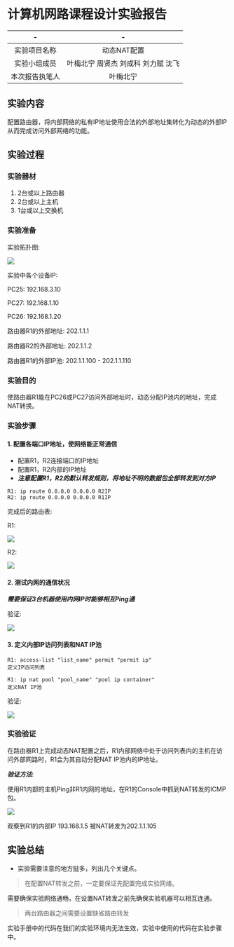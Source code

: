# 计算机网路课程设计实验报告

|-|-|
|:----:|:-----:|
|实验项目名称|动态NAT配置|
|实验小组成员|叶梅北宁 周贤杰 刘成科 刘力赋 沈飞|
|本次报告执笔人|叶梅北宁|

## 实验内容

配置路由器，将内部网络的私有IP地址使用合法的外部地址集转化为动态的外部IP从而完成访问外部网络的功能。

## 实验过程

### 实验器材

1. 2台或以上路由器
2. 2台或以上主机
3. 1台或以上交换机

### 实验准备

实验拓扑图:

![](./topology.png)

实验中各个设备IP:

PC25: 192.168.3.10	

PC27: 192.168.1.10

PC26: 192.168.1.20

路由器R1的外部地址: 202.1.1.1

路由器R2的外部地址: 202.1.1.2

路由器R1的外部IP池: 202.1.1.100 - 202.1.1.110

### 实验目的

使路由器R1能在PC26或PC27访问外部地址时，动态分配IP池内的地址，完成NAT转换。

### 实验步骤

#### 1. 配置各端口IP地址，使网络能正常通信

* 配置R1，R2连接端口的IP地址
* 配置R1，R2内部的IP地址
* ***注意配置R1，R2的默认转发规则，将地址不明的数据包全部转发到对方IP***

```
R1: ip route 0.0.0.0 0.0.0.0 R2IP
R2: ip route 0.0.0.0 0.0.0.0 R1IP
```

完成后的路由表:

R1:

![](./R1_Route.png)

R2:

![](./R2_Route.png)


#### 2. 测试内网的通信状况

***需要保证3台机器使用内网IP时能够相互Ping通***

验证:

![](./Ping.png)

#### 3. 定义内部IP访问列表和NAT IP池


```
R1: access-list "list_name" permit "permit ip"
定义IP访问列表

R1: ip nat pool "pool_name" "pool ip container"
定义NAT IP池
```

验证:

![](./List_Pool.png)

### 实验验证

在路由器R1上完成动态NAT配置之后，R1内部网络中处于访问列表内的主机在访问外部网路时，R1会为其自动分配NAT IP池内的IP地址。

***验证方法***:

使用R1内部的主机Ping非R1内网的地址，在R1的Console中抓到NAT转发的ICMP包。

![](./Result.png)

观察到R1的内部IP 193.168.1.5 被NAT转发为202.1.1.105


## 实验总结

* 实验需要注意的地方挺多，列出几个关键点。

> 在配置NAT转发之前，一定要保证先配置完成实验网络。

需要确保实验网络通畅，在设置NAT转发之前先确保实验机器可以相互连通。

> 两台路由器之间需要设置缺省路由转发

实验手册中的代码在我们的实验环境内无法生效，实验中使用的代码在实验步骤中。

